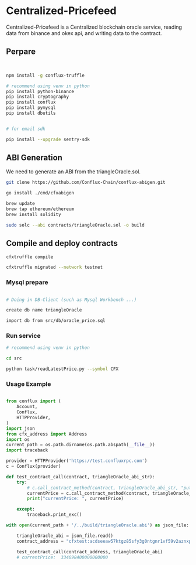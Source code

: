 <!--
 * @Author: your name
 * @Date: 2021-10-26 22:13:04
 * @LastEditTime: 2021-10-26 22:34:20
 * @LastEditors: Please set LastEditors
 * @Description: In User Settings Edit
 * @FilePath: /triangleBlockchainOracle/readme.md
-->

# Centralized-Pricefeed

Centralized-Pricefeed is a Centralized blockchain oracle service, reading data from binance and okex api, and writing data to the contract. 




## Perpare

``` bash


npm install -g conflux-truffle

# recommend using venv in python
pip install python-binance
pip install cryptography
pip install conflux
pip install pymysql
pip install dbutils


# for email sdk

pip install --upgrade sentry-sdk

```

## ABI Generation

We need to generate an ABI from the triangleOracle.sol. 

``` bash
git clone https://github.com/Conflux-Chain/conflux-abigen.git

go install ./cmd/cfxabigen

brew update
brew tap ethereum/ethereum
brew install solidity

sudo solc --abi contracts/triangleOracle.sol -o build

```
## Compile and deploy contracts 

``` bash
cfxtruffle compile

cfxtruffle migrated --network testnet

```
### Mysql prepare

``` bash

# Doing in DB-Client (such as Mysql Workbench ...)

create db name triangleOracle

import db from src/db/oracle_price.sql

```

### Run service


``` bash
# recommend using venv in python

cd src

python task/readLatestPrice.py --symbol CFX

```

### Usage Example

``` python

from conflux import (
    Account,
    Conflux,
    HTTPProvider,
)
import json
from cfx_address import Address
import os
current_path = os.path.dirname(os.path.abspath(__file__))
import traceback

provider = HTTPProvider('https://test.confluxrpc.com')
c = Conflux(provider)

def test_contract_call(contract, triangleOracle_abi_str):
    try:
        # c.call_contract_method(contract, triangleOracle_abi_str, "putPrice", price, source, symbol, price_dimension)
        currentPrice = c.call_contract_method(contract, triangleOracle_abi_str, "getPrice")
        print("currentPrice: ", currentPrice)

    except:
        traceback.print_exc()

with open(current_path + '/../build/triangleOracle.abi') as json_file:

    triangleOracle_abi = json_file.read()
    contract_address = "cfxtest:acdseeaw57ktgz85sfy3g0ntgnr1vf59v2aznxpd1c"

    test_contract_call(contract_address, triangleOracle_abi)
    # currentPrice:  334698400000000000

```











